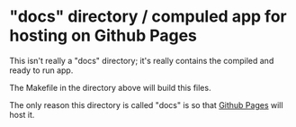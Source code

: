 # "docs" directory / compuled app for hosting on Github Pages

This isn't really a "docs" directory; it's really contains the compiled and ready to run app.

The Makefile in the directory above will build this files.

The only reason this directory is called "docs" is so that [Github Pages](https://pages.github.com/) will host it.
